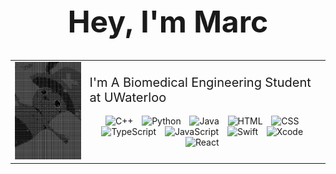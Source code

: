 
<h1 align="center" style="font-size: 48px;"> Hey, I'm Marc </h1>
<table align = "center" style="border:none;">
  <tr>
    <td style="border:none;"><img src="./croppedgif.gif" width="250"></td>
    <td>
<div align="left" style="font-size: 20px;" >I'm A Biomedical Engineering Student at UWaterloo</div>

<br>
<div align = "center">
 <img alt="C++" width="40px" style="padding-right:10px;" src="https://cdn.jsdelivr.net/gh/devicons/devicon/icons/cplusplus/cplusplus-original.svg" />
 <img alt="Python" width="40px" style="padding-right:10px;" src="https://cdn.jsdelivr.net/gh/devicons/devicon/icons/python/python-original.svg" />
<img alt="Java" width="40px" style="padding-right:10px;" src="https://cdn.jsdelivr.net/gh/devicons/devicon/icons/java/java-original.svg"/>
<img alt="HTML" width="40px" style="padding-right:10px;" src="https://cdn.jsdelivr.net/gh/devicons/devicon/icons/html5/html5-plain.svg" />
 <img alt="CSS" width="40px" style="padding-right:10px;" src="https://cdn.jsdelivr.net/gh/devicons/devicon/icons/css3/css3-plain.svg" />
 <img alt="TypeScript" width="40px" style="padding-right:10px;" src="https://cdn.jsdelivr.net/gh/devicons/devicon/icons/typescript/typescript-plain.svg" />
<img alt="JavaScript" width="40px" style="padding-right:10px;" src="https://cdn.jsdelivr.net/gh/devicons/devicon/icons/javascript/javascript-plain.svg" />
<img alt="Swift" width="40px" style="padding-right:10px;" src="https://cdn.jsdelivr.net/gh/devicons/devicon/icons/swift/swift-original.svg" />
<img alt="Xcode" width="40px" style="padding-right:10px;" src="https://cdn.jsdelivr.net/gh/devicons/devicon/icons/xcode/xcode-plain.svg" />
<img alt="React" width="40px" style="padding-right:10px;" src="https://cdn.jsdelivr.net/gh/devicons/devicon/icons/react/react-original.svg" />
</div>
    </td>
  </tr>
</table>

<!--
**MarcDasilva/MarcDaSilva** is a ✨ _special_ ✨ repository because its `README.md` (this file) appears on your GitHub profile.

Here are some ideas to get you started:

- 🌟 I’m currently working on ...
- 🌱 I’m currently learning ...
- 👯 I’m looking to collaborate on ...
- 🤔 I’m looking for help with ...
- 💬 Ask me about ...
- 📧 How to reach me: ...
- 😄 Pronouns: ...
- ⚡ Fun fact: ...
-->
